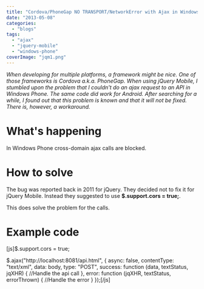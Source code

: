 ```yaml
---
title: "Cordova/PhoneGap NO TRANSPORT/NetworkError with Ajax in Windows Phone."
date: "2013-05-08"
categories: 
  - "blogs"
tags: 
  - "ajax"
  - "jquery-mobile"
  - "windows-phone"
coverImage: "jqm1.png"
---
```


_When developing for multiple platforms, a framework might be nice. One of those frameworks is Cordova a.k.a. PhoneGap. When using jQuery Mobile, I stumbled upon the problem that I couldn't do an ajax request to an API in Windows Phone. The same code did work for Android. After searching for a while, I found out that this problem is known and that it will not be fixed. There is, however, a workaround._

# What's happening

In Windows Phone cross-domain ajax calls are blocked.

# How to solve

The bug was reported back in 2011 for jQuery. They decided not to fix it for jQuery Mobile. Instead they suggested to use **$.support.cors = true;**.

This does solve the problem for the calls.

# Example code

\[js\]$.support.cors = true;

$.ajax("http://localhost:8081/api.html", { async: false, contentType: "text/xml", data: body, type: "POST", success: function (data, textStatus, jqXHR) { //Handle the api call }, error: function (jqXHR, textStatus, errorThrown) { //Handle the error } });\[/js\]
